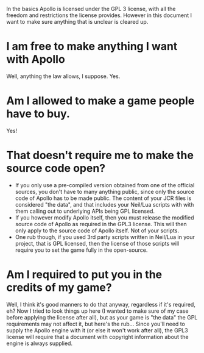 In the basics Apollo is licensed under the GPL 3 license, with all the freedom and restrictions the license provides. 
However in this document I want to make sure anything that is unclear is cleared up.


# I am free to make anything I want with Apollo

Well, anything the law allows, I suppose. Yes.

# Am I allowed to make a game people have to buy.

Yes!

# That doesn't require me to make the source code open?

- If you only use a pre-compiled version obtained from one of the official sources, you don't have to many anything public, since only the source code of Apollo has to be made public. The content of your JCR files is considered "the data", and that includes your Neil/Lua scripts with with them calling out to underlying APIs being GPL licensed.
- If you however modify Apollo itself, then you must release the modified source code of Apollo as required in the GPL3 license. This will then only apply to the source code of Apollo itself. Not of your scripts. 
- One rub though, if you used 3rd party scripts written in Neil/Lua in your project, that is GPL licensed, then the license of those scripts will require you to set the game fully in the open-source.

# Am I required to put you in the credits of my game?

Well, I think it's good manners to do that anyway, regardless if it's required, eh?
Now I tried to look things up here (I wanted to make sure of my case before applying the license after all), but as your game is "the data" the GPL requirements may not affect it, but here's the rub... Since you'll need to supply the Apollo engine with it (or else it won't work after all), the GPL3 license will require that a document with copyright information about the engine is always supplied.

